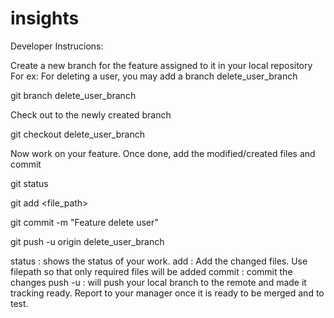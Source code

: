 # insights

Developer Instrucions:

Create a new branch for the feature assigned to it in your local repository For ex: For deleting a user, you may add a branch delete_user_branch

git branch delete_user_branch

Check out to the newly created branch

git checkout delete_user_branch

Now work on your feature. Once done, add the modified/created files and commit

git status

git add <file_path>

git commit -m "Feature delete user"

git push -u origin delete_user_branch

status : shows the status of your work. 
add : Add the changed files. Use filepath so that only required files will be added
commit : commit the changes 
push -u : will push your local branch to the remote and made it tracking ready.
Report to your manager once it is ready to be merged and to test.
